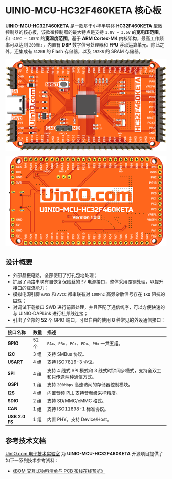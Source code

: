 # UINIO-MCU-HC32F460KETA 核心板

[**UINIO-MCU-HC32F460KETA**](https://gitee.com/uinika/UINIO-MCU-HC32F460KETA) 是一款基于小华半导体 **HC32F460KETA** 型微控制器的核心板，该款微控制器的最大特点是支持 `1.8V ~ 3.6V` 的**宽电压范围**，和 `-40℃ ~ 105℃` 的**宽温度范围**。基于 **ARM Cortex-M4** 内核架构，最高工作频率可以达到 `200MHz`，内置有 **DSP** 数字信号处理器和 **FPU** 浮点运算单元。除此之外，还集成有 `512KB` 的 Flash 存储器，以及 `192KB` 的 SRAM 存储器。

![](./Images/PCB-3D-1.png)

![](./Images/PCB-3D-2.png)

## 设计概要

- 外部晶振电路，全部使用了打孔包地处理；
- 扩展了两路串联有自恢复保险丝的 `5V` 电源接口，整体采用覆铜处理，以提升接口的载流能力；
- 模拟电源引脚 `AVSS` 和 `AVCC` 都串联有对 `100Mhz` 高频杂散信号存在 `1KΩ` 阻抗的磁珠；
- 对调试下载接口 SWD 进行前置处理，并且匹配了通信线序，可以方便快速的与 UINIO-DAPLink 进行杜邦线连接；
- 引出了全部的 **52** 个 GPIO 端口，可以自由的使用 **8** 种常见的外设通信接口：

| 接口名称       | 数量  | 描述                                                                        |
| :------------- | :---- | :-------------------------------------------------------------------------- |
| **GPIO**       | 52 个 | `PAx`、`PBx`、`PCx`、`PDx`、`PHx` 一共五组。                                |
| **I2C**        | 3 组  | 支持 SMBus 协议。                                                           |
| **USART**      | 4 组  | 支持 ISO7816-3 协议。                                                       |
| **SPI**        | 4 组  | 支持 4 线式 SPI 模式和 3 线式时钟同步模式，支持全双工和只传送两种通信方式。 |
| **QSPI**       | 1 组  | 支持 `200Mbps` 高速访问的存储器控制模块。                                   |
| **I2S**        | 4 组  | 内置音频 PLL 支持音频级采样精度。                                           |
| **SDIO**       | 2 组  | 支持 SD/MMC/eMMC 格式。                                                     |
| **CAN**        | 1 组  | 支持 ISO11898-1 标准协议。                                                  |
| **USB 2.0 FS** | 1 组  | 内置 PHY，支持 Device/Host。                                                |

## 参考技术文档

[UinIO.com 电子技术实验室](http://uinio.com/) 为 **UINIO-MCU-HC32F460KETA** 开源项目提供了如下一系列技术参考资料：

- [《BOM 交互式物料清单与 PCB 布线在线预览》](http://uinio.com/archives/BOM/UINIO-MCU-HC32F460KETA.html)

